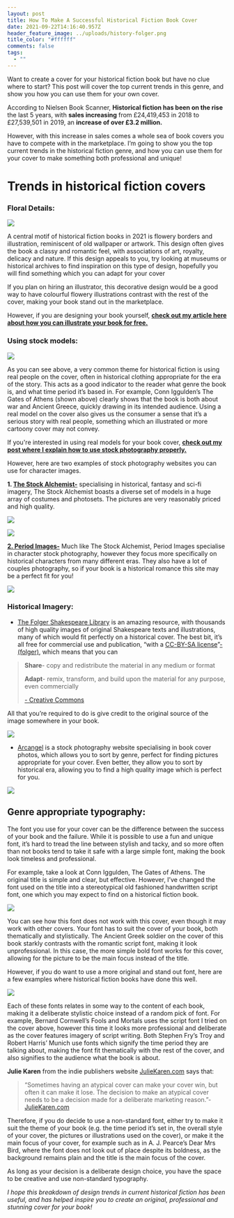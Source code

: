 ```yaml
---
layout: post
title: How To Make A Successful Historical Fiction Book Cover
date: 2021-09-22T14:16:40.957Z
header_feature_image: ../uploads/history-folger.png
title_color: "#ffffff"
comments: false
tags:
  - ""
---
```

<!--StartFragment-->

Want to create a cover for your historical fiction book but have no clue where to start? This post will cover the top current trends in this genre, and show you how you can use them for your own cover.

According to Nielsen Book Scanner, **Historical fiction has been on the rise** the last 5 years, with **sales increasing** from £24,419,453 in 2018 to £27,539,501 in 2019, an **increase of over £3.2 million.**

However, with this increase in sales comes a whole sea of book covers you have to compete with in the marketplace. I’m going to show you the top current trends in the historical fiction genre, and how you can use them for your cover to make something both professional and unique!

# Trends in historical fiction covers

### Floral Details:

![](../uploads/history-floral.png)

A central motif of historical fiction books in 2021 is flowery borders and illustration, reminiscent of old wallpaper or artwork. This design often gives the book a classy and romantic feel, with associations of art, royalty, delicacy and nature. If this design appeals to you, try looking at museums or historical archives to find inspiration on this type of design, hopefully you will find something which you can adapt for your cover

If you plan on hiring an illustrator, this decorative design would be a good way to have colourful flowery illustrations contrast with the rest of the cover, making your book stand out in the marketplace. 

However, if you are designing your book yourself, **[check out my article here about how you can illustrate your book for free.](https://threeseconds.netlify.app/2021/09/22/how-to-illustrate-your-book-cover-for-free/)**

### Using stock models:

![](../uploads/history-stock-model.png)

As you can see above, a very common theme for historical fiction is using real people on the cover, often in historical clothing appropriate for the era of the story. This acts as a good indicator to the reader what genre the book is, and what time period it’s based in. For example, Conn Iggulden’s The Gates of Athens (shown above) clearly shows that the book is both about war and Ancient Greece, quickly drawing in its intended audience. Using a real model on the cover also gives us the consumer a sense that it’s a serious story with real people, something which an illustrated or more cartoony cover may not convey.

If you're interested in using real models for your book cover, **[check out my post where I explain how to use stock photography properly.](https://threeseconds.netlify.app/2021/09/22/how-to-properly-use-stock-photos-for-your-book-cover/)**

However, here are two examples of stock photography websites you can use for character images.

**1. [The Stock Alchemist-](https://www.thestockalchemist.com/)** specialising in historical, fantasy and sci-fi imagery, The Stock Alchemist boasts a diverse set of models in a huge array of costumes and photosets. The pictures are very reasonably priced and high quality.

![](../uploads/historical1.png)

![](../uploads/historical2.png)

**[2. Period Images-](https://www.periodimages.com/)** Much like The Stock Alchemist, Period Images specialise in character stock photography, however they focus more specifically on historical characters from many different eras. They also have a lot of couples photography, so if your book is a historical romance this site may be a perfect fit for you!

![](../uploads/historical3.png)

### Historical Imagery:

* [The Folger Shakespeare Library](https://www.folger.edu/) is an amazing resource, with thousands of high quality images of original Shakespeare texts and illustrations, many of which would fit perfectly on a historical cover. The best bit, it’s all free for commercial use and publication, “with a [CC-BY-SA license](https://creativecommons.org/licenses/by-sa/4.0/)”[\-(folger)](https://www.folger.edu/images-and-permissions), which means that you can

> **Share**- copy and redistribute the material in any medium or format
>
> **Adapt**- remix, transform, and build upon the material for any purpose, even commercially
>
> [\- Creative Commons](https://creativecommons.org/licenses/by-sa/4.0/)

All that you’re required to do is give credit to the original source of the image somewhere in your book.

![](../uploads/history-folger.png)

* [Arcangel](https://arcangel.com) is a stock photography website specialising in book cover photos, which allows you to sort by genre, perfect for finding pictures appropriate for your cover. Even better, they allow you to sort by historical era, allowing you to find a high quality image which is perfect for you. [](https://arcangel.com)

![](../uploads/historical4.png)

## Genre appropriate typography:

The font you use for your cover can be the difference between the success of your book and the failure. While it is possible to use a fun and unique font, it’s hard to tread the line between stylish and tacky, and so more often than not books tend to take it safe with a large simple font, making the book look timeless and professional.

For example, take a look at Conn Iggulden, The Gates of Athens. The original title is simple and clear, but effective. However, I’ve changed the font used on the title into a stereotypical old fashioned handwritten script font, one which you may expect to find on a historical fiction book. 

![](../uploads/history-font-2.png)

You can see how this font does not work with this cover, even though it may work with other covers. Your font has to suit the cover of your book, both thematically and stylistically. The Ancient Greek soldier on the cover of this book starkly contrasts with the romantic script font, making it look unprofessional. In this case, the more simple bold font works for this cover, allowing for the picture to be the main focus instead of the title. 

However, if you do want to use a more original and stand out font, here are a few examples where historical fiction books have done this well.

![](../uploads/history-font-1.png)

Each of these fonts relates in some way to the content of each book, making it a deliberate stylistic choice instead of a random pick of font. For example, Bernard Cornwell’s Fools and Mortals uses the script font I tried on the cover above, however this time it looks more professional and deliberate as the cover features imagery of script writing. Both Stephen Fry’s Troy and Robert Harris’ Munich use fonts which signify the time period they are talking about, making the font fit thematically with the rest of the cover, and also signifies to the audience what the book is about.

**Julie Karen** from the indie publishers website [JulieKaren.com](https://www.juliekaren.com/blog/should-my-photo-be-on-the-front-cover-of-my-book) says that:

> “Sometimes having an atypical cover can make your cover win, but often it can make it lose. The decision to make an atypical cover needs to be a decision made for a deliberate marketing reason.”- [JulieKaren.com](https://www.juliekaren.com/blog/should-my-photo-be-on-the-front-cover-of-my-book)

Therefore, if you do decide to use a non-standard font, either try to make it suit the theme of your book (e.g. the time period it’s set in, the overall style of your cover, the pictures or illustrations used on the cover), or make it the main focus of your cover, for example such as in A. J. Pearce’s Dear Mrs Bird, where the font does not look out of place despite its boldness, as the background remains plain and the title is the main focus of the cover. 

As long as your decision is a deliberate design choice, you have the space to be creative and use non-standard typography.

*I hope this breakdown of design trends in current historical fiction has been useful, and has helped inspire you to create an original, professional and stunning cover for your book!*

<!--EndFragment-->